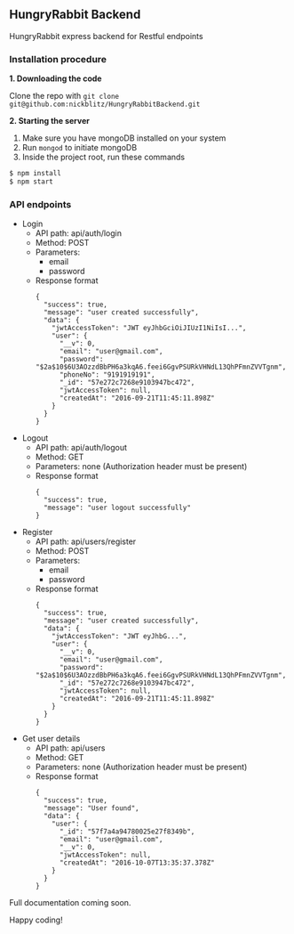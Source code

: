 ## HungryRabbit Backend

HungryRabbit express backend for Restful endpoints

### Installation procedure

**1. Downloading the code**

  Clone the repo with `git clone git@github.com:nickblitz/HungryRabbitBackend.git`


**2. Starting the server**

1. Make sure you have mongoDB installed on your system
2. Run `mongod` to initiate mongoDB
3. Inside the project root, run these commands

```sh
$ npm install
$ npm start
```

### API endpoints

- Login
  - API path: api/auth/login
  - Method: POST
  - Parameters:
    - email
    - password
  - Response format
    ```
    {
      "success": true,
      "message": "user created successfully",
      "data": {
        "jwtAccessToken": "JWT eyJhbGciOiJIUzI1NiIsI...",
        "user": {
          "__v": 0,
          "email": "user@gmail.com",
          "password": "$2a$10$6U3AOzzdBbPH6a3kqA6.feei6GgvPSURkVHNdL13QhPFmnZVVTgnm",
          "phoneNo": "9191919191",
          "_id": "57e272c7268e9103947bc472",
          "jwtAccessToken": null,
          "createdAt": "2016-09-21T11:45:11.898Z"
        }
      }
    }
    ```
- Logout
  - API path: api/auth/logout
  - Method: GET
  - Parameters: none (Authorization header must be present)
  - Response format
    ```
    {
      "success": true,
      "message": "user logout successfully"
    }
    ```
- Register
  - API path: api/users/register
  - Method: POST
  - Parameters:
    - email
    - password
  - Response format
    ```
    {
      "success": true,
      "message": "user created successfully",
      "data": {
        "jwtAccessToken": "JWT eyJhbG...",
        "user": {
          "__v": 0,
          "email": "user@gmail.com",
          "password": "$2a$10$6U3AOzzdBbPH6a3kqA6.feei6GgvPSURkVHNdL13QhPFmnZVVTgnm",
          "_id": "57e272c7268e9103947bc472",
          "jwtAccessToken": null,
          "createdAt": "2016-09-21T11:45:11.898Z"
        }
      }
    }
    ```
- Get user details
  - API path: api/users
  - Method: GET
  - Parameters: none (Authorization header must be present)
  - Response format
    ```
    {
      "success": true,
      "message": "User found",
      "data": {
        "user": {
          "_id": "57f7a4a94780025e27f8349b",
          "email": "user@gmail.com",
          "__v": 0,
          "jwtAccessToken": null,
          "createdAt": "2016-10-07T13:35:37.378Z"
        }
      }
    }
    ```

Full documentation coming soon.

Happy coding!
